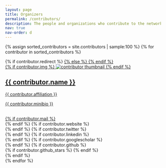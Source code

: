 ```yaml
---
layout: page
title: Organizers
permalink: /contributors/
description: The people and organizations who contribute to the network activities in random order. Each time a new contributor is added the order is reshuffled &#35;perpetualrevolution 😉.
nav: true
nav-order: d
---
```


<div class="projects grid">

  {% assign sorted_contributors = site.contributors | sample:100 %}
  {% for contributor in sorted_contributors %}
  <div class="grid-item">
    {% if contributor.redirect %}
    <a href="{{ contributor.redirect }}" target="_blank">
    {% else %}
    <a href="{{ contributor.url | relative_url }}">
    {% endif %}
      <div class="card hoverable">
        {% if contributor.img %}
        <img src="{{ contributor.img | relative_url }}" alt="contributor thumbnail">
        {% endif %}
        <div class="card-body">
          <h2 class="card-title">{{ contributor.name }}</h2>
          <p class="card-title">{{ contributor.affiliation }}</p>
          <p class="card-text">{{ contributor.minibio }}</p>
          <br/>
          <div class="row ml-1 mr-1 p-0">
            {% if contributor.mail %}
            <div class="col-sm-2">
              <div class="icon" data-toggle="tooltip" title="Email">
                <a href="mailto:{{ contributor.mail | encode_email }}"><i class="fas fa-envelope"></i></a>
              </div>
            </div>
            {% endif %}
            {% if contributor.website %}
            <div class="col-sm-2">
              <div class="icon" data-toggle="tooltip" title="Website">
                <a href="{{ contributor.website }}" target="_blank"><i class="fas fa-globe"></i></a>
              </div>
            </div>
            {% endif %}
            {% if contributor.twitter %}
            <div class="col-sm-2">
              <div class="icon" data-toggle="tooltip" title="Twitter">
                <a href="{{ contributor.twitter }}" target="_blank"><i class="fab fa-twitter"></i></a>
              </div>
            </div>
            {% endif %}
            {% if contributor.linkedin %}
            <div class="col-sm-2">
              <div class="icon" data-toggle="tooltip" title="LinkedIn">
                <a href="{{ contributor.linkedin }}" target="_blank" title="LinkedIn"><i class="fab fa-linkedin"></i></a>
              </div>
            </div>
            {% endif %}
            {% if contributor.googlescholar %}
            <div class="col-sm-2">
              <div class="icon" data-toggle="tooltip" title="Google Scholar">
                <a href="{{ contributor.googlescholar }}" target="_blank" title="Google Scholar"><i class="ai ai-google-scholar"></i></a>
              </div>
            </div>
            {% endif %}
            {% if contributor.github %}
            <div class="col-sm-2">
              <div class="icon" data-toggle="tooltip" title="Code Repository">
                <a href="{{ contributor.github }}" target="_blank"><i class="fab fa-github gh-icon"></i></a>
              </div>
              {% if contributor.github_stars %}
              <span class="stars" data-toggle="tooltip" title="GitHub Stars">
                <i class="fas fa-star"></i>
                <span id="{{ contributor.github_stars }}-stars"></span>
              </span>
              {% endif %}
            </div>
            {% endif %}
          </div>
        </div>
      </div>
    </a>
  </div>
{% endfor %}

</div>
